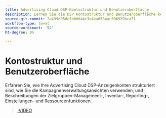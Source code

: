 ```yaml
---
title: Advertising Cloud DSP-Kontostruktur und Benutzeroberfläche
description: Lernen Sie die DSP Kontostruktur und Benutzeroberfläche kennen.
source-git-commit: 2a499d05defe0dd44c3c4ba0584ac506939bca71
workflow-type: tm+mt
source-wordcount: '52'
ht-degree: 0%

---
```


# Kontostruktur und Benutzeroberfläche

Erfahren Sie, wie Ihre Advertising Cloud DSP-Anzeigenkonten strukturiert sind, wie Sie die Kampagnenverwaltungsansichten verwenden, und Beschreibungen der Zielgruppen-Management-, Inventar-, Reporting-, Einstellungen- und Ressourcenfunktionen.

>[!VIDEO](https://video.tv.adobe.com/v/339206)
